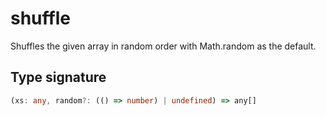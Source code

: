 # shuffle

Shuffles the given array in random order with Math.random as the default.

## Type signature

<!-- prettier-ignore-start -->
```typescript
(xs: any, random?: (() => number) | undefined) => any[]
```
<!-- prettier-ignore-end -->
